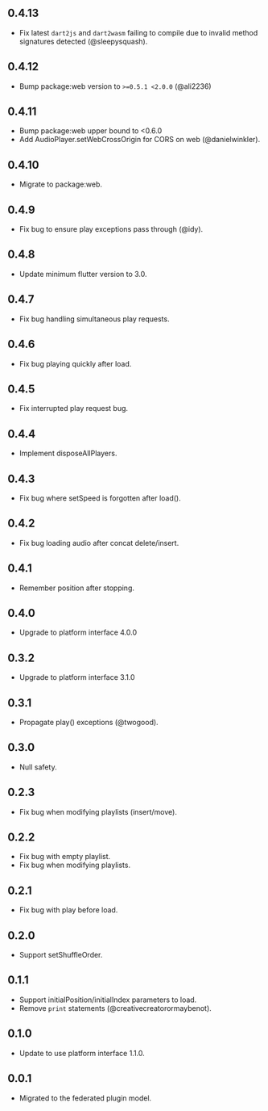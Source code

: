 ## 0.4.13

* Fix latest `dart2js` and `dart2wasm` failing to compile due to invalid method signatures detected (@sleepysquash).

## 0.4.12

* Bump package:web version to `>=0.5.1 <2.0.0` (@ali2236)

## 0.4.11

* Bump package:web upper bound to <0.6.0
* Add AudioPlayer.setWebCrossOrigin for CORS on web (@danielwinkler).

## 0.4.10

* Migrate to package:web.

## 0.4.9

* Fix bug to ensure play exceptions pass through (@idy).

## 0.4.8

* Update minimum flutter version to 3.0.

## 0.4.7

* Fix bug handling simultaneous play requests.

## 0.4.6

* Fix bug playing quickly after load.

## 0.4.5

* Fix interrupted play request bug.

## 0.4.4

* Implement disposeAllPlayers.

## 0.4.3

* Fix bug where setSpeed is forgotten after load().

## 0.4.2

* Fix bug loading audio after concat delete/insert.

## 0.4.1

* Remember position after stopping.

## 0.4.0

* Upgrade to platform interface 4.0.0

## 0.3.2

* Upgrade to platform interface 3.1.0

## 0.3.1

* Propagate play() exceptions (@twogood).

## 0.3.0

* Null safety.

## 0.2.3

* Fix bug when modifying playlists (insert/move).

## 0.2.2

* Fix bug with empty playlist.
* Fix bug when modifying playlists.

## 0.2.1

* Fix bug with play before load.

## 0.2.0

* Support setShuffleOrder.

## 0.1.1

* Support initialPosition/initialIndex parameters to load.
* Remove `print` statements (@creativecreatorormaybenot).

## 0.1.0

* Update to use platform interface 1.1.0.

## 0.0.1

* Migrated to the federated plugin model.
